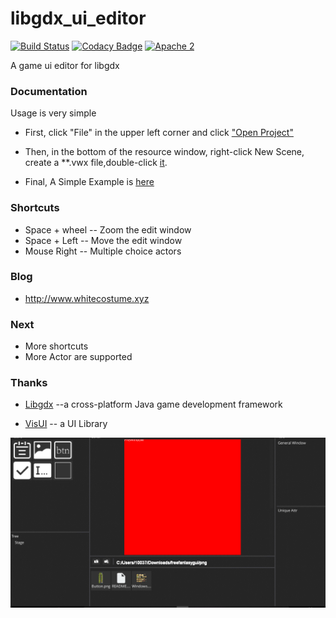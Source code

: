 # libgdx_ui_editor
[![Build Status](https://travis-ci.org/whitecostume/libgdx_ui_editor.svg?branch=master)](https://travis-ci.org/whitecostume/libgdx_ui_editor)
[![Codacy Badge](https://api.codacy.com/project/badge/Grade/71113c43379b42b0a0619177bc06e80c)](https://www.codacy.com/app/whitecostume/libgdx_ui_editor/dashboard?bid=4557363)
[![Apache 2](http://img.shields.io/badge/license-Apache%202-red.svg)](http://www.apache.org/licenses/LICENSE-2.0)
  
A game ui editor for libgdx

### Documentation
 Usage is very simple  
 
  * First, click "File" in the upper left corner and click ["Open Project"](screenshoot/open.gif)  
   
  * Then, in the bottom of the resource window, right-click New Scene, create a **.vwx file,double-click [it](screenshoot/newScene.gif).  
    
  * Final, A Simple Example is [here](/editor_runtime/src/xyz/white/runtime/TestGame.java)

### Shortcuts  
* Space + wheel -- Zoom the edit window  
* Space + Left  -- Move the edit window  
* Mouse Right   -- Multiple choice actors

### Blog
* http://www.whitecostume.xyz

### Next
   * More shortcuts  
   * More Actor are supported

### Thanks
* [Libgdx](https://github.com/libgdx/libgdx) --a cross-platform Java game development framework  

* [VisUI](https://github.com/kotcrab/vis-editor/wiki/VisUI) -- a UI Library  

![editor](screenshoot/screen.gif)
